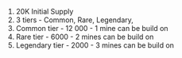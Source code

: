 1. 20K Initial Supply
2. 3 tiers - Common, Rare, Legendary,
3. Common tier - 12 000 - 1 mine can be build on
4. Rare tier - 6000 -  2 mines can be build on
5. Legendary tier - 2000 - 3 mines can be build on
